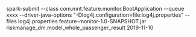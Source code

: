 spark-submit --class com.mnt.feature.monitor.BootApplication --queue xxxx --driver-java-options "-Dlog4j.configuration=file:log4j.properties" --files log4j.properties feature-monitor-1.0-SNAPSHOT.jar riskmanage_dm.model_whole_passenger_result 2019-11-10

